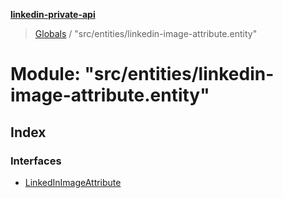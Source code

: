 **[linkedin-private-api](../README.md)**

> [Globals](../globals.md) / "src/entities/linkedin-image-attribute.entity"

# Module: "src/entities/linkedin-image-attribute.entity"

## Index

### Interfaces

* [LinkedInImageAttribute](../interfaces/_src_entities_linkedin_image_attribute_entity_.linkedinimageattribute.md)
